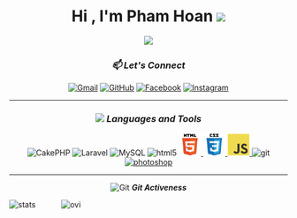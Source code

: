 <h1 align="center">Hi , I'm Pham Hoan <img src="https://media.giphy.com/media/hvRJCLFzcasrR4ia7z/giphy.gif" width="35"></h1>

<p align="center">
  <a href="https://github.com/DenverCoder1/readme-typing-svg"><img src="https://readme-typing-svg.herokuapp.com?color=%2336BCF7&width=500&lines=%E0%BC%BA%E0%BC%82Welcome+To+My+Page%E0%BC%82%E0%BF%90;Back-end+Web+Developer;Study+the+past+if+you+would+define+the+future&center=true&width=500&height=50"></a>

<h3 align="center"><i> 📫 Let's Connect</i></h3>
<p align="center">
<!--   <a href="https://candida-noronha.web.app/"><img src="https://img.icons8.com/bubbles/50/000000/web.png" alt="Website"/></a> -->
	<a href="mailto:phamhoan020501@gmail.com"><img src="https://img.icons8.com/bubbles/50/000000/gmail.png" alt="Gmail"/></a>
	<a href="https://github.com/PhamHoan25201"><img src="https://img.icons8.com/bubbles/50/000000/github.png" alt="GitHub"/></a>
	<a href="https://www.facebook.com/phamhoan252"><img src="https://img.icons8.com/bubbles/50/000000/facebook-new.png" alt="Facebook"/></a>
	<a href="https://www.instagram.com/phamvan_hoan/"><img src="https://img.icons8.com/bubbles/50/000000/instagram.png" alt="Instagram"/></a>
	
</p>
<hr>
<h3 align="center">
  <img src="https://media.giphy.com/media/iY8CRBdQXODJSCERIr/giphy.gif" width="30px">&nbsp;<b><i>Languages and Tools</i></b>
</h3>
<p align="center"> 
  <a  target="_blank"> 
    <img src="https://cdn.iconscout.com/icon/free/png-64/cakephp-226083.png" alt="CakePHP" width="40" height="40"/> 
  </a>
  <a  target="_blank"> 
    <img src="https://www.vectorlogo.zone/logos/laravel/laravel-ar21.svg" alt="Laravel" width="90" height="30" /> 
  </a>
  <a  target="_blank"> 
    <img src="https://www.vectorlogo.zone/logos/mysql/mysql-ar21.svg" alt="MySQL" width="80"/> 
  </a>
  <a target="_blank"> 
    <img src="https://www.logo.wine/a/logo/PHP/PHP-Logo.wine.svg" alt="html5" width="50" /> 
  </a>
  <a href="#" target="_blank"> 
    <img src="https://raw.githubusercontent.com/devicons/devicon/master/icons/html5/html5-original-wordmark.svg" alt="html5" width="40" height="40"/> 
  </a>
  <a href="#" target="_blank"> 
    <img src="https://raw.githubusercontent.com/devicons/devicon/master/icons/css3/css3-original-wordmark.svg" alt="css3" width="40" height="40"/> 
  </a> 
  <a href="#" target="_blank"> 
    <img src="https://raw.githubusercontent.com/devicons/devicon/master/icons/javascript/javascript-original.svg" alt="javascript" width="40" height="40"/> 
  </a> 
  <a  target="_blank">
    <img src="https://www.vectorlogo.zone/logos/git-scm/git-scm-icon.svg" alt="git" width="40" height="40"/> 
  </a>
  <a href="#" target="_blank"> 
    <img src="https://upload.wikimedia.org/wikipedia/commons/thumb/c/cf/Adobe_Photoshop_Express_logo.svg/2101px-Adobe_Photoshop_Express_logo.svg.png" alt="photoshop" width="40" height="40"/> 
  </a> 
</p>
<hr>

<p align="center">
<img src="https://media.giphy.com/media/W5eoZHPpUx9sapR0eu/giphy.gif" width="30px" alt="Git"/>&nbsp;<i><b>Git Activeness</b></i></p>
<p><img align="left" src="https://github-readme-stats.vercel.app/api/top-langs?username=PhamHoan25201&show_icons=true&locale=en&layout=compact&theme=tokyonight" alt="stats" /></p>
<p>&nbsp;<img align="right" src="https://github-readme-stats.vercel.app/api?username=PhamHoan25201&show_icons=true&theme=tokyonight" alt="ovi" width="410" /></p>
<br><br><br><br><br>






<!--&hide=issues,contribs
**PhamHoan25201/PhamHoan25201** is a ✨ _special_ ✨ repository because its `README.md` (this file) appears on your GitHub profile.

Here are some ideas to get you started:

- 🔭 I’m currently working on ...
- 🌱 I’m currently learning ...
- 👯 I’m looking to collaborate on ...
- 🤔 I’m looking for help with ...
- 💬 Ask me about ...
- 📫 How to reach me: ...
- 😄 Pronouns: ...
- ⚡ Fun fact: ..
-->
